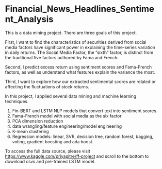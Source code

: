 # Financial_News_Headlines_Sentiment_Analysis

This is a data mining project. There are three goals of this project.

First, I want to find the characteristics of securities derived from social media factors have significant power in explaining the time-series variation in daily returns. The Social Media Factor, the “sixth” factor, is distinct from the traditional five factors authored by Fama and French.

Second, I predict excess return using sentiment scores and Fama-French factors, as well as understand what features explain the variance the most.

Third,  I want to explore how our extracted sentimental scores are related or affecting the fluctuations of stock returns.

In this project, I applied several data mining and machine learning techniques.
1. Fin-BERT and LSTM NLP models that convert text into sentiment scores.
2. Fama-French model with social media as the six factor
3. PCA dimension reduction
4. data wrangling/feature engineering/model engineering
5. K-mean clustering
6. Regression models: linear, SVR, decision tree, random forest, bagging, voting, gradient boosting and ada boost.

To access the full data source, please visit https://www.kaggle.com/priyapitre/ff-project and scroll to the bottom to download csvs and pre-trained LSTM model.